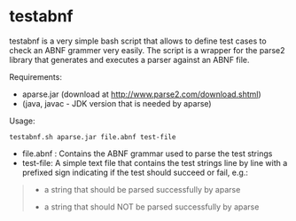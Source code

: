 testabnf
========

testabnf is a very simple bash script that allows to define test cases to check an ABNF grammer very easily. The script is a wrapper for the parse2 library that generates and executes a parser against an ABNF file.

Requirements:
* aparse.jar (download at http://www.parse2.com/download.shtml)
* (java, javac - JDK version that is needed by aparse)

Usage:

    testabnf.sh aparse.jar file.abnf test-file

* file.abnf : Contains the ABNF grammar used to parse the test strings
* test-file: A simple text file that contains the test strings line by line
with a prefixed sign indicating if the test should succeed or fail, e.g.:

> + a string that should be parsed successfully by aparse
> - a string that should NOT be parsed successfully by aparse
